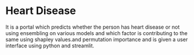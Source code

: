 # Heart Disease 
 It is a portal which predicts whether the person has heart disease or not using ensembling on various models and which factor is contributing to the same using shapley values.and permutation importance and is given a user interface using python and streamlit.
